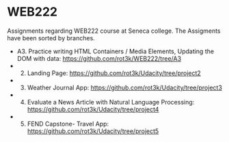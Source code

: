 # WEB222

Assignments regarding WEB222 course at Seneca college.
The Assigments have been sorted by branches.

- A3. Practice writing HTML Containers / Media Elements, Updating the DOM with data: 
  https://github.com/rot3k/WEB222/tree/A3
- 2. Landing Page: https://github.com/rot3k/Udacity/tree/project2
- 3. Weather Journal App: https://github.com/rot3k/Udacity/tree/project3
- 4. Evaluate a News Article with Natural Language Processing: https://github.com/rot3k/Udacity/tree/project4
- 5. FEND Capstone- Travel App: https://github.com/rot3k/Udacity/tree/project5

